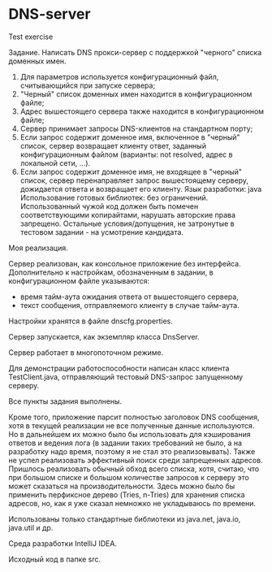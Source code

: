 # DNS-server
Test exercise

Задание.
Написать DNS прокси-сервер с поддержкой "черного" списка доменных имен.
1. Для параметров используется конфигурационный файл, считывающийся при запуске сервера;
2. "Черный" список доменных имен находится в конфигурационном файле;
3. Адрес вышестоящего сервера также находится в конфигурационном файле;
4. Сервер принимает запросы DNS-клиентов на стандартном порту;
5. Если запрос содержит доменное имя, включенное в "черный" список, сервер возвращает клиенту ответ, заданный конфигурационным файлом (варианты: not resolved, адрес в локальной сети, ...).
6. Если запрос содержит доменное имя, не входящее в "черный" список, сервер перенаправляет запрос вышестоящему серверу, дожидается ответа и возвращает его клиенту.
Язык разработки: java
Использование готовых библиотек: без ограничений.
Использованный чужой код должен быть помечен соответствующими копирайтами, нарушать авторские права запрещено.
Остальные условия/допущения, не затронутые в тестовом задании - на усмотрение кандидата.

Моя реализация.

Сервер реализован, как консольное приложение без интерфейса. Дополнительно к настройкам, обозначенным в задании, в конфигурационном файле указываются:
- время тайм-аута ожидания ответа от вышестоящего сервера,
- текст сообщения, отправляемого клиенту в случае тайм-аута.

Настройки хранятся в файле dnscfg.properties.

Сервер запускается, как экземпляр класса DnsServer.

Сервер работает в многопоточном режиме. 

Для демонстрации работоспособности написан класс клиента TestClient.java, отправляющий тестовый DNS-запрос запущенному серверу.

Все пункты задания выполнены.

Кроме того, приложение парсит полностью заголовок DNS сообщения, хотя в текущей реализации не все полученные данные используются. Но в дальнейшем их можно было бы использовать для кэширования ответов и ведения лога (в задании таких требований не было, а на разработку надо время, поэтому я не стал это реализовывать).
Также не успел реализовать эффективный поиск среди запрещенных адресов. Пришлось реализовать обычный обход всего списка, хотя, считаю, что при большом списке и большом количестве запросов к серверу это может сказаться на производительности. Здесь можно было бы применить перфиксное дерево (Tries, n-Tries) для хранения списка адресов, но, как я уже сказал немножко не укладываюсь по времени.

Использованы только стандартные библиотеки из java.net, java.io, java.util и др.

Среда разработки IntelliJ IDEA.

Исходный код в папке src.
